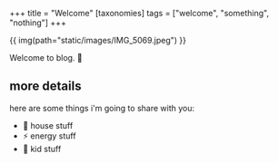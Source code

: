 +++
title = "Welcome"
[taxonomies]
tags = ["welcome", "something", "nothing"]
+++

{{ img(path="static/images/IMG_5069.jpeg") }}

Welcome to blog. 🤪

## more details

here are some things i'm going to share with you:

- 🏡 house stuff
- ⚡️ energy stuff
- 👧 kid stuff

